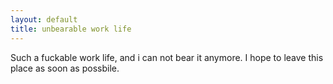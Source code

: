 ```yaml
---
layout: default
title: unbearable work life
---
```


Such a fuckable work life, and i can not bear it anymore. I hope to leave this place as soon as possbile.
